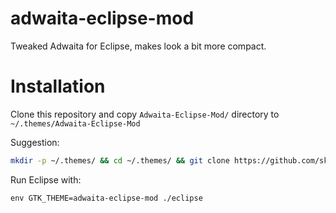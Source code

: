 # adwaita-eclipse-mod
Tweaked Adwaita for Eclipse, makes look a bit more compact.

# Installation

Clone this repository and copy `Adwaita-Eclipse-Mod/` directory to `~/.themes/Adwaita-Eclipse-Mod`

Suggestion:

```bash
mkdir -p ~/.themes/ && cd ~/.themes/ && git clone https://github.com/skulczycki/adwaita-eclipse-mod.git
```

Run Eclipse with:

    env GTK_THEME=adwaita-eclipse-mod ./eclipse
